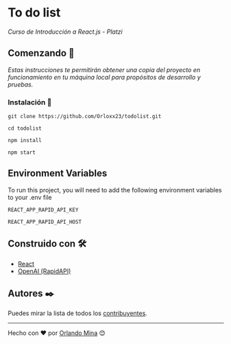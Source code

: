 # To do list

_Curso de Introducción a React.js - Platzi_

## Comenzando 🚀

_Estas instrucciones te permitirán obtener una copia del proyecto en funcionamiento en tu máquina local para propósitos de desarrollo y pruebas._

### Instalación 🔧

```
git clone https://github.com/Orloxx23/todolist.git
```

```
cd todolist
```

```
npm install
```


```
npm start
```

## Environment Variables

To run this project, you will need to add the following environment variables to your .env file

`REACT_APP_RAPID_API_KEY`

`REACT_APP_RAPID_API_HOST`

## Construido con 🛠️

* [React](https://es.reactjs.org)
* [OpenAI (RapidAPI)](https://rapidapi.com/)

## Autores ✒️

Puedes mirar la lista de todos los [contribuyentes](https://github.com/Orloxx23/todolist/blob/gpt3/Contribuyentes).



---
Hecho con ❤️ por [Orlando Mina](https://github.com/Orloxx23) 😊
